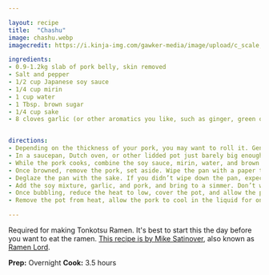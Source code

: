 ```yaml
---

layout: recipe
title:  "Chashu"
image: chashu.webp
imagecredit: https://i.kinja-img.com/gawker-media/image/upload/c_scale,f_auto,fl_progressive,q_80,w_1600/yevhazs8ha4hkenwj1wj.jpg

ingredients:
- 0.9-1.2kg slab of pork belly, skin removed
- Salt and pepper
- 1/2 cup Japanese soy sauce
- 1/4 cup mirin
- 1 cup water
- 1 Tbsp. brown sugar
- 1/4 cup sake
- 8 cloves garlic (or other aromatics you like, such as ginger, green onion, white onions)


directions:
- Depending on the thickness of your pork, you may want to roll it. Generally I roll the belly if it’s less than 2-inches thick, aiming for a full roll around three inches in diameter. Simply curl the belly around itself, and wrap butchers twine to hold it in shape. Don’t worry too much about how beautifully you tie it up, just make sure it’s wrapped nice and tightly.
- In a saucepan, Dutch oven, or other lidded pot just barely big enough to hold your pork belly, sear the pork belly on all sides, over medium-high heat, around three minutes a side, turning to ensure even browning.
- While the pork cooks, combine the soy sauce, mirin, water, and brown sugar in a bowl.
- Once browned, remove the pork, set aside. Wipe the pan with a paper towel to clean out any residual fat that may have rendered out. You could also reserve this fat if you prefer, it’s lard, and delicious. But you’ll probably need to wipe down the pan for the next step.
- Deglaze the pan with the sake. If you didn’t wipe down the pan, expect a grease fire, as the fat billows into the air as a cloud of small droplets of fat that is prone to exploding into a fire ball. So wipe down the pan before this step.
- Add the soy mixture, garlic, and pork, and bring to a simmer. Don’t worry if the pork isn’t fully covered, the steam will help cook the belly.
- Once bubbling, reduce the heat to low, cover the pot, and allow the pork to simmer until tender, around 2 1/2 hours, turning it occasionally to ensure the belly is covered by the braising liquid. I check the belly at around the 2:15 mark for doneness, prodding the pork to feel its texture. The fat on the outside should be very tender and yielding.
- Remove the pot from heat, allow the pork to cool in the liquid for one hour, before transferring to a container with the braising liquid and chilling in the fridge overnight.

---
```


Required for making Tonkotsu Ramen. It's best to start this the day before you want to eat the ramen. [This recipe is by Mike Satinover](https://thetakeout.com/recipe-how-to-make-ramen-chashu-ramen-lord-1831216636), also known as [Ramen Lord](https://www.reddit.com/user/Ramen_Lord/).

**Prep:** Overnight
**Cook:** 3.5 hours